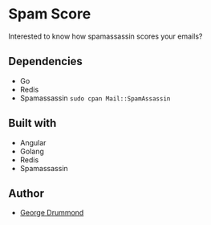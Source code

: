 # Spam Score

Interested to know how spamassassin scores your emails?

## Dependencies

* Go
* Redis
* Spamassassin ```sudo cpan Mail::SpamAssassin```

## Built with

* Angular
* Golang
* Redis
* Spamassassin

## Author

* [George Drummond](http://georgedrummond.com)
